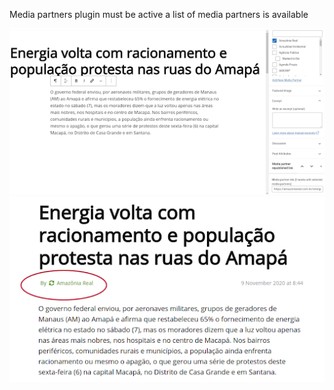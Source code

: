 Media partners plugin must be active a list of media partners is available

![External link configuration](img/media-partner-1.png)
![External link configuration](img/media-partner-2.png)
